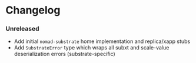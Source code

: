# Changelog

### Unreleased

- Add initial `nomad-substrate` home implementation and replica/xapp stubs
- Add `SubstrateError` type which wraps all subxt and scale-value deserialization errors (substrate-specific)
